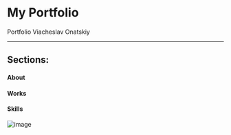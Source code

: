 # My Portfolio

Portfolio Viacheslav Onatskiy

---

## Sections:

#### About

#### Works

#### Skills
![image](https://github.com/viacheslav-onatskiy/portfolio/assets/75383764/ba676f5c-ed1d-4125-b75b-c79bbcbd8ac9)
